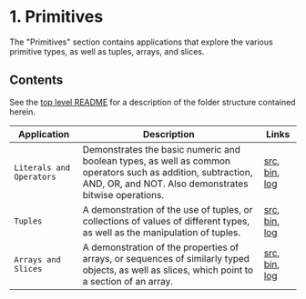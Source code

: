 # 1. Primitives
The "Primitives" section contains applications that explore the various primitive types, as well as tuples, arrays, and slices.

## Contents
See the [top level README](/README.md) for a description of the folder structure contained herein.

|Application|Description|Links|
|---|---|---|
|`Literals and Operators`|Demonstrates the basic numeric and boolean types, as well as common operators such as addition, subtraction, AND, OR, and NOT. Also demonstrates bitwise operations.| [src](./src/literalsAndOperators.rs), [bin](./bin/literalsAndOperators), [log](./log/literalsAndOperators.log)|
|`Tuples`|A demonstration of the use of tuples, or collections of values of different types, as well as the manipulation of tuples.|[src](./src/tuples.rs), [bin](./bin/tuples), [log](./log/tuples.log)|
|`Arrays and Slices`|A demonstration of the properties of arrays, or sequences of similarly typed objects, as well as slices, which point to a section of an array.|[src](./src/arraysAndSlices.rs), [bin](./bin/arraysAndSlices), [log](./log//arraysAndSlices.log)|